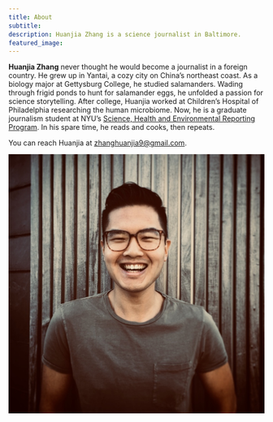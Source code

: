 ```yaml
---
title: About
subtitle:
description: Huanjia Zhang is a science journalist in Baltimore.
featured_image:
---
```


**Huanjia Zhang** never thought he would become a journalist in a foreign country. He grew up in Yantai, a cozy city on China’s northeast coast. As a biology major at Gettysburg College, he studied salamanders. Wading through frigid ponds to hunt for salamander eggs, he unfolded a passion for science storytelling. After college, Huanjia worked at Children’s Hospital of Philadelphia researching the human microbiome. Now, he is a graduate journalism student at NYU’s [Science, Health and Environmental Reporting Program](https://journalism.nyu.edu/graduate/programs/science-health-and-environmental-reporting/). In his spare time, he reads and cooks, then repeats.

You can reach Huanjia at zhanghuanjia9@gmail.com.

![](/images/HZ_headshot.jpg)